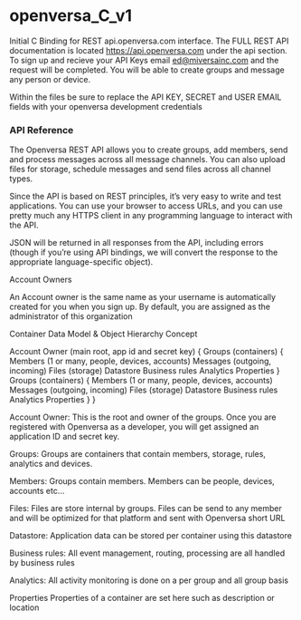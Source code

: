 # openversa_C_v1
Initial C Binding for REST api.openversa.com interface. The FULL REST API documentation is located https://api.openversa.com under the api section. To sign up and recieve your API Keys email ed@miversainc.com and the request will be completed. You will be able to create groups and message any person or device.

Within the files be sure to replace the API KEY, SECRET and USER EMAIL fields with your openversa development credentials

<h3>API Reference</h3>

The Openversa REST API allows you to create groups, add members, send and process messages across all message channels. You can also upload files for storage, schedule messages and send files across all channel types.

Since the API is based on REST principles, it’s very easy to write and test applications. You can use your browser to access URLs, and you can use pretty much any HTTPS client in any programming language to interact with the API.

JSON will be returned in all responses from the API, including errors (though if you’re using API bindings, we will convert the response to the appropriate language-specific object).

Account Owners

An Account owner is the same name as your username is automatically created for you when you sign up. By default, you are assigned as the administrator of this organization


Container Data Model & Object Hierarchy Concept

Account Owner (main root, app id and secret key)
    {
       Groups (containers) 
         {
            Members (1 or many, people, devices, accounts)
            Messages (outgoing, incoming)
            Files (storage) 
            Datastore
            Business rules
            Analytics
            Properties
         }
       Groups (containers) 
         {
            Members (1 or many, people, devices, accounts)
            Messages (outgoing, incoming)
            Files (storage) 
            Datastore
            Business rules
            Analytics
            Properties
         }
     }

Account Owner: This is the root and owner of the groups. Once you are registered with Openversa as a developer, you will get assigned an application ID and secret key.

Groups: Groups are containers that contain members, storage, rules, analytics and devices.

Members: Groups contain members. Members can be people, devices, accounts etc…

Files: Files are store internal by groups. Files can be send to any member and will be optimized for that platform and sent with Openversa short URL

Datastore: Application data can be stored per container using this datastore

Business rules: All event management, routing, processing are all handled by business rules

Analytics: All activity monitoring is done on a per group and all group basis

Properties Properties of a container are set here such as description or location
